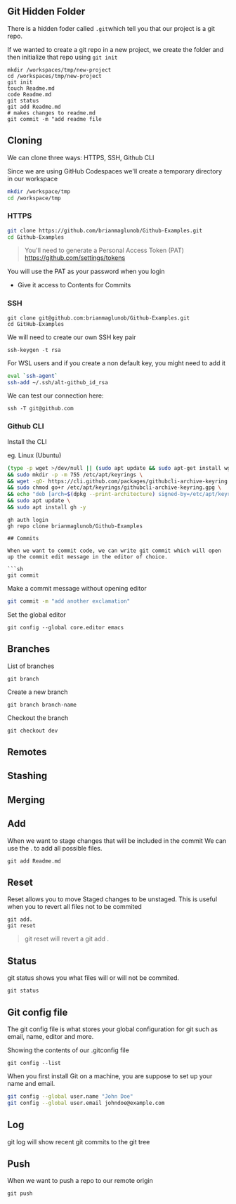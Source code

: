## Git Hidden Folder
There is a hidden foder called `.git`which tell you that our project is a git repo.

If we wanted to create a git repo in a new project, we create the folder and then initialize that repo using `git init`

```
mkdir /workspaces/tmp/new-project
cd /workspaces/tmp/new-project
git init
touch Readme.md
code Readme.md
git status
git add Readme.md
# makes changes to readme.md
git commit -m "add readme file
```

## Cloning

We can clone three ways: HTTPS, SSH, Github CLI

Since we are using GitHub Codespaces we'll create a temporary directory in our workspace

```sh
mkdir /workspace/tmp
cd /workspace/tmp
```

### HTTPS

```sh
git clone https://github.com/brianmaglunob/Github-Examples.git
cd Github-Examples
```

> You'll need to generate a Personal Access Token (PAT)
https://github.com/settings/tokens

You will use the PAT as your password when you login

- Give it access to Contents for Commits

### SSH

```ssh
git clone git@github.com:brianmaglunob/Github-Examples.git
cd GitHub-Examples
```

We will need to create our own SSH key pair

```ssh
ssh-keygen -t rsa
```

For WSL users and if you create a non default key, you might need to add it

```sh
eval `ssh-agent`
ssh-add ~/.ssh/alt-github_id_rsa
```

We can test our connection here:
```
ssh -T git@github.com
```

### Github CLI

Install the CLI

eg. Linux (Ubuntu)
```sh
(type -p wget >/dev/null || (sudo apt update && sudo apt-get install wget -y)) \
&& sudo mkdir -p -m 755 /etc/apt/keyrings \
&& wget -qO- https://cli.github.com/packages/githubcli-archive-keyring.gpg | sudo tee /etc/apt/keyrings/githubcli-archive-keyring.gpg > /dev/null \
&& sudo chmod go+r /etc/apt/keyrings/githubcli-archive-keyring.gpg \
&& echo "deb [arch=$(dpkg --print-architecture) signed-by=/etc/apt/keyrings/githubcli-archive-keyring.gpg] https://cli.github.com/packages stable main" | sudo tee /etc/apt/sources.list.d/github-cli.list > /dev/null \
&& sudo apt update \
&& sudo apt install gh -y
```

```
gh auth login
gh repo clone brianmaglunob/Github-Examples

## Commits

When we want to commit code, we can write git commit which will open up the commit edit message in the editor of choice.

```sh
git commit
```

Make a commit message without opening editor
```sh
git commit -m "add another exclamation"
```

Set the global editor
```
git config --global core.editor emacs
```

## Branches

List of branches

```
git branch
```

Create a new branch

```
git branch branch-name
```

Checkout the branch

```
git checkout dev
```

## Remotes

## Stashing

## Merging

## Add

When we want to stage changes that will be included in the commit
We can use the . to add all possible files.

```
git add Readme.md
```

## Reset

Reset allows you to move Staged changes to be unstaged.
This is useful when you to revert all files not to be commited

```
git add.
git reset
```

> git reset will revert a git add .

## Status

git status shows you what files will or will not be commited.

```
git status
```

## Git config file

The git config file is what stores your global configuration for git such as email, name, editor and more.

Showing the contents of our .gitconfig file
```
git config --list
```

When you first install Git on a machine, you are suppose to set up your name and email.

```sh
git config --global user.name "John Doe"
git config --global user.email johndoe@example.com
```

## Log

git log will show recent git commits to the git tree

## Push

When we want to push a repo to our remote origin

```
git push
```